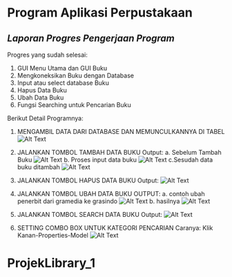 # Program Aplikasi Perpustakaan
## _Laporan Progres Pengerjaan Program_

Progres yang sudah selesai:
1. GUI Menu Utama dan GUI Buku
2. Mengkoneksikan Buku dengan Database
3. Input atau select database Buku
4. Hapus Data Buku
5. Ubah Data Buku
6. Fungsi Searching untuk Pencarian Buku

Berikut Detail Programnya:
1.	MENGAMBIL DATA DARI DATABASE DAN MEMUNCULKANNYA DI TABEL
![Alt Text](https://user-images.githubusercontent.com/149169082/282305675-c8e282a6-b633-4121-ae6b-18c755b27b7b.png)

2.	JALANKAN TOMBOL TAMBAH  DATA BUKU
Output:
a. Sebelum Tambah Buku
![Alt Text](https://user-images.githubusercontent.com/149169082/282305675-c8e282a6-b633-4121-ae6b-18c755b27b7b.png)
b. Proses input data buku
![Alt Text](https://user-images.githubusercontent.com/149169082/282305679-c297b1cc-2e10-446a-a411-92ac4c0a4d84.png)
c.Sesudah data buku ditambah
![Alt Text](https://user-images.githubusercontent.com/149169082/282305682-c7a1d310-4be3-4444-bb18-2f0aab6f6c61.png)

3.	JALANKAN TOMBOL HAPUS DATA BUKU
Output:
![Alt Text](https://user-images.githubusercontent.com/149169082/282305683-b024a7d3-4a15-45b7-97fd-dd6679e3e19b.png)

4.	JALANKAN TOMBOL UBAH DATA BUKU
OUTPUT:
a. contoh ubah penerbit dari gramedia ke grasindo
![Alt Text](https://user-images.githubusercontent.com/149169082/282305690-50cb79c2-702e-43fe-b877-7698004ced37.png)
b. hasilnya
![Alt Text](https://user-images.githubusercontent.com/149169082/282305692-fd62c168-586c-4bd5-9611-19f68e6f7a7d.png)

5.	JALANKAN TOMBOL SEARCH DATA BUKU
Output:
![Alt Text](https://user-images.githubusercontent.com/149169082/282305696-6aeee8be-3cb7-45be-9264-523390829e6d.png)

6.	SETTING COMBO BOX UNTUK KATEGORI PENCARIAN
Caranya: Klik Kanan-Properties-Model
![Alt Text](https://user-images.githubusercontent.com/149169082/282305662-0da368e3-3c38-4a05-a72a-efd2cab43703.png)

# ProjekLibrary_1
